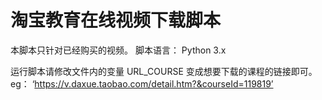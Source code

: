 # 淘宝教育在线视频下载脚本

本脚本只针对已经购买的视频。
脚本语言： Python 3.x

运行脚本请修改文件内的变量 URL_COURSE 变成想要下载的课程的链接即可。 eg： ‘https://v.daxue.taobao.com/detail.htm?&courseId=119819’
